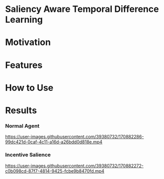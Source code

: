 # Saliency Aware Temporal Difference Learning

# Motivation

# Features

# How to Use

# Results

### Normal Agent
https://user-images.githubusercontent.com/39380732/170882286-99dc421d-0caf-4c11-a16d-a26bdd0d818e.mp4

### Incentive Salience
https://user-images.githubusercontent.com/39380732/170882272-c0b098cd-87f7-4814-9425-fcbe9b8470fd.mp4






